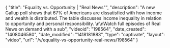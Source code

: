 {
    "title": "Equality vs. Opportunity | \"Real News\"",
    "description": "A new Gallup poll shows that 67% of Americans are dissatisfied with how income and wealth is distributed. The table discusses income inequality in relation to opportunity and personal responsibility. \n\nWatch full episodes of Real News on demand with a sub",
    "videoid": "198564",
    "date_created": "1408046580",
    "date_modified": "1418181883",
    "type": "captivate",
    "layout": "video",
    "url": "\/v\/equality-vs-opportunity-real-news\/198564"
}